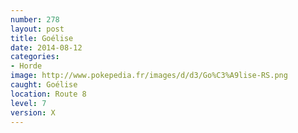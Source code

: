 ```yaml
---
number: 278
layout: post
title: Goélise
date: 2014-08-12
categories:
- Horde
image: http://www.pokepedia.fr/images/d/d3/Go%C3%A9lise-RS.png
caught: Goélise
location: Route 8
level: 7
version: X
---
```

